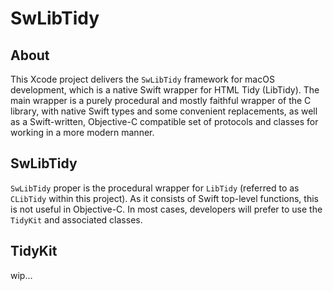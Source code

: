 # SwLibTidy

## About

This Xcode project delivers the `SwLibTidy` framework for macOS development,
which is a native Swift wrapper for HTML Tidy (LibTidy). The main wrapper is
a purely procedural and mostly faithful wrapper of the C library, with native
Swift types and some convenient replacements, as well as a Swift-written,
Objective-C compatible set of protocols and classes for working in a more modern
manner.

## SwLibTidy

`SwLibTidy` proper is the procedural wrapper for `LibTidy` (referred to as
`CLibTidy` within this project). As it consists of Swift top-level functions,
this is not useful in Objective-C. In most cases, developers will prefer to use
the `TidyKit` and associated classes.

## TidyKit

wip…

